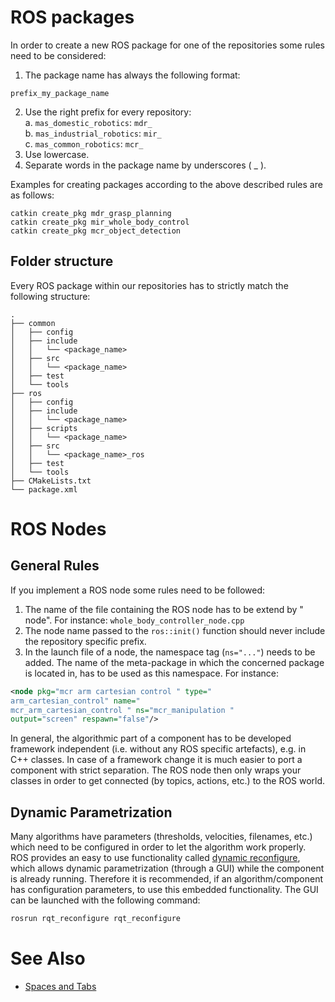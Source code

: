 # ROS packages

In order to create a new ROS package for one of the repositories some rules need
to be considered:

1. The package name has always the following format:
```
prefix_my_package_name
```
2. Use the right prefix for every repository:  
    a. `mas_domestic_robotics`: `mdr_`  
    b. `mas_industrial_robotics`: `mir_`  
    c. `mas_common_robotics`: `mcr_`  
3. Use lowercase.
4. Separate words in the package name by underscores ( _ ).

Examples for creating packages according to the above described rules are as
follows:
```
catkin create_pkg mdr_grasp_planning
catkin create_pkg mir_whole_body_control
catkin create_pkg mcr_object_detection
```

## Folder structure
Every ROS package within our repositories has to strictly match the following
structure:
```
.
├── common
│   ├── config
│   ├── include
│   │   └── <package_name>
│   ├── src
│   │   └── <package_name>
│   ├── test
│   └── tools
├── ros
│   ├── config
│   ├── include
│   │   └── <package_name>
│   ├── scripts
│   │   └── <package_name>
│   ├── src
│   │   └── <package_name>_ros
│   ├── test
│   └── tools
├── CMakeLists.txt
└── package.xml
```


# ROS Nodes
## General Rules
If you implement a ROS node some rules need to be followed:
1. The name of the file containing the ROS node has to be extend by " node".
For instance:
`whole_body_controller_node.cpp`
2. The node name passed to the `ros::init()` function should never include the
repository specific prefix.
3. In the launch file of a node, the namespace tag (`ns="..."`) needs to be added.
The name of the meta-package in which the concerned package is located
in, has to be used as this namespace. For instance:
```xml
<node pkg="mcr arm cartesian control " type="
arm_cartesian_control" name="
mcr_arm_cartesian_control " ns="mcr_manipulation "
output="screen" respawn="false"/>
```
In general, the algorithmic part of a component has to be developed framework
independent (i.e. without any ROS specific artefacts), e.g. in C++ classes. In
case of a framework change it is much easier to port a component with strict
separation.
The ROS node then only wraps your classes in order to get connected (by topics,
actions, etc.) to the ROS world.

## Dynamic Parametrization
Many algorithms have parameters (thresholds, velocities, filenames, etc.) which
need to be configured in order to let the algorithm work properly. ROS provides
an easy to use functionality called [dynamic reconfigure](http://wiki.ros.org/dynamic_reconfigure), which allows dynamic
parametrization (through a GUI) while the component is already running. Therefore it is recommended, if an algorithm/component has configuration parameters,
to use this embedded functionality. The GUI can be launched with the following
command:
```bash
rosrun rqt_reconfigure rqt_reconfigure
```


# See Also
* [Spaces and Tabs]()
